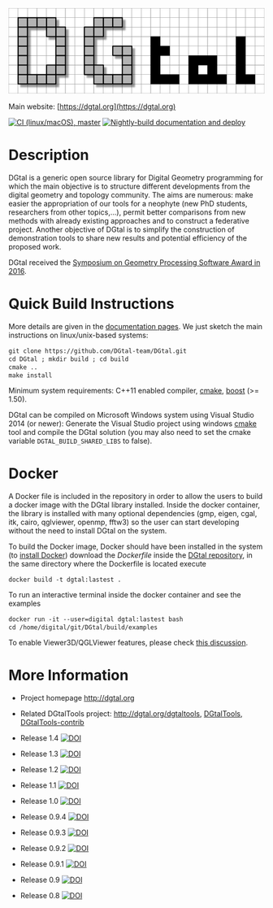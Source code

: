 ![DGtal logo](doc/images/logoDGtal-small.png)

Main website: [https://dgtal.org](https://dgtal.org)

[![CI (linux/macOS), master](https://github.com/DGtal-team/DGtal/actions/workflows/build-master.yml/badge.svg)](https://github.com/DGtal-team/DGtal/actions/workflows/build-master.yml) [![Nightly-build documentation and deploy](https://github.com/DGtal-team/DGtal/actions/workflows/deployDoc-master.yml/badge.svg)](https://github.com/DGtal-team/DGtal/actions/workflows/deployDoc-master.yml)

Description
===========

DGtal is a generic open source library for Digital Geometry
programming for which the main objective is to structure different
developments from the digital geometry and topology community. The
aims are numerous: make easier the appropriation of our tools for a
neophyte (new PhD students, researchers from other topics,...), permit
better comparisons from new methods with already existing approaches
and to construct a federative project. Another objective of DGtal is
to simplify the construction of demonstration tools to share new
results and potential efficiency of the proposed work.

DGtal received the [Symposium on Geometry Processing Software Award in 2016](http://awards.geometryprocessing.org/).

Quick Build Instructions
========================

More details are given in the [documentation pages](http://dgtal.org/download/). We just sketch the main instructions on linux/unix-based systems:

```shell
git clone https://github.com/DGtal-team/DGtal.git
cd DGtal ; mkdir build ; cd build
cmake ..
make install
```

Minimum system requirements: C++11 enabled compiler, [cmake](http://cmake.org), [boost](http://boost.org) (>= 1.50).

DGtal can be compiled on Microsoft Windows system using Visual Studio 2014 (or newer): Generate the Visual Studio project using windows [cmake](http://cmake.org) tool and compile the DGtal solution (you may also need to set the cmake variable ```DGTAL_BUILD_SHARED_LIBS``` to false).


Docker
======

A Docker file is included in the repository in order to allow the users to build a docker image with the DGtal library installed. Inside the docker container, the library is installed with many optional dependencies (gmp, eigen, cgal, itk, cairo, qglviewer, openmp, fftw3) so the user can start developing without the need to install DGtal on the system.
                                                                                                                                                                                                                        
To build the Docker image, Docker should have been installed in the system (to [install Docker](https://docs.docker.com/engine/install/)) download the *Dockerfile* inside the [DGtal repository](https://github.com/DGtal-team/DGtal), in the same directory where the Dockerfile is located execute    

```shell
docker build -t dgtal:lastest .
```
To run an interactive terminal inside the docker container and see the examples 
```shell
docker run -it --user=digital dgtal:lastest bash
cd /home/digital/git/DGtal/build/examples
```

To enable Viewer3D/QGLViewer features, please check [this discussion](https://github.com/DGtal-team/DGtal/pull/1580).

More Information
================

* Project homepage http://dgtal.org
* Related DGtalTools project: http://dgtal.org/dgtaltools, [DGtalTools](https://github.com/DGtal-team/DGtalTools), [DGtalTools-contrib](https://github.com/DGtal-team/DGtalTools-contrib)

* Release 1.4 [![DOI](https://zenodo.org/badge/DOI/10.5281/zenodo.11550945.svg)](https://doi.org/10.5281/zenodo.11550945)
* Release 1.3 [![DOI](https://zenodo.org/badge/DOI/10.5281/zenodo.7331486.svg)](https://doi.org/10.5281/zenodo.7331486)
* Release 1.2 [![DOI](https://zenodo.org/badge/DOI/10.5281/zenodo.4892404.svg)](https://doi.org/10.5281/zenodo.4892404)
* Release 1.1 [![DOI](https://zenodo.org/badge/DOI/10.5281/zenodo.4075246.svg)](https://doi.org/10.5281/zenodo.4075246) 
* Release 1.0 [![DOI](https://zenodo.org/badge/DOI/10.5281/zenodo.2611275.svg)](https://doi.org/10.5281/zenodo.2611275)
* Release 0.9.4 [![DOI](https://zenodo.org/badge/DOI/10.5281/zenodo.1203577.svg)](https://doi.org/10.5281/zenodo.1203577)
* Release 0.9.3 [![DOI](https://zenodo.org/badge/DOI/10.5281/zenodo.290419.svg)](https://doi.org/10.5281/zenodo.290419)
* Release 0.9.2 [![DOI](https://zenodo.org/badge/doi/10.5281/zenodo.56430.svg)](http://dx.doi.org/10.5281/zenodo.56430)
* Release 0.9.1 [![DOI](https://zenodo.org/badge/doi/10.5281/zenodo.45125.svg)](http://dx.doi.org/10.5281/zenodo.45125)
* Release 0.9 [![DOI](https://zenodo.org/badge/doi/10.5281/zenodo.31884.svg)](http://dx.doi.org/10.5281/zenodo.31884)
* Release 0.8 [![DOI](https://zenodo.org/badge/DOI/10.5281/zenodo.11586.svg)](https://doi.org/10.5281/zenodo.11586)

